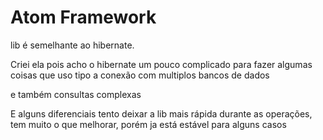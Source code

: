 # Atom Framework




lib é semelhante ao hibernate.

Criei ela pois acho o hibernate um pouco complicado para fazer algumas coisas que uso tipo a conexão com multiplos bancos de dados

e também consultas complexas 

E alguns diferenciais tento deixar a lib mais rápida durante as operações, tem muito o que melhorar, porém ja está estável para alguns casos
